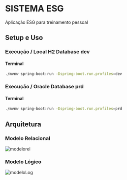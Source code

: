 # SISTEMA ESG

Aplicação ESG para treinamento pessoal

## Setup e Uso

### Execução / Local H2 Database dev

#### Terminal

```sh
./mvnw spring-boot:run -Dspring-boot.run.profiles=dev
```
### Execução / Oracle Database prd

#### Terminal

```sh
./mvnw spring-boot:run -Dspring-boot.run.profiles=prd
```

## Arquitetura

### Modelo Relacional

![modelorel](https://github.com/gadini/Challenge-Heinz/assets/161088869/23706ff9-c5f9-45c5-89eb-8f200ce51a8c)

### Modelo Lógico

![modeloLog](https://github.com/gadini/Challenge-Heinz/assets/161088869/5e5fa7ec-3417-4ad9-9065-8768678125ed)








